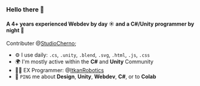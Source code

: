 ### Hello there 👋

#### A 4+ years experienced Webdev by day ☀️ and a C#/Unity programmer by night 🌙

Contributer @[StudioCherno](https://github.com/StudioCherno);<br>

- ⚙️ I use daily: `.cs`, `.unity`, `.blend`, `.svg`, `.html`, `.js`, `.css`
- 🌍 I'm mostly active within the **C#** and **Unity** Community
- 👨‍💻 EX Programmer: @[ItkanRobotics](https://github.com/itkan-robotics)
- 💬 `PING` me about **Design**, **Unity**, **Webdev**, **C#**, or to **Colab**

